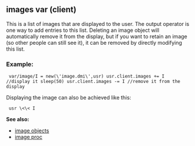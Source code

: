 ## images var (client)


This is a list of images that are displayed to the user. The
output operator is one way to add entries to this list. Deleting an
image object will automatically remove it from the display, but if you
want to retain an image (so other people can still see it), it can be
removed by directly modifying this list.
### Example:

```
 var/image/I = new(\'image.dmi\',usr) usr.client.images += I
//display it sleep(50) usr.client.images -= I //remove it from the
display 
```
 Displaying the image can also be achieved like this:

```
 usr \<\< I 
```


**See also:**
+   [image objects](/ref/image.md) 
+   [image proc](/ref/proc/image.md) 